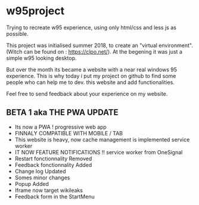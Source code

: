 # w95project
Trying to recreate w95 experience, using only html/css and less js as possible.

This project was initialised summer 2018, to create an "virtual environment".
(Witch can be found on : https://clpo.net/). At the begening it was just a simple w95 looking desktop. 

But over the month its became a website with a near real windows 95 experience. This is why today i put my project on github
to find some people who can help me to dev. this website and add functionalities. 

Feel free to send feedback about your experience on my website. 


## BETA 1 aka THE PWA UPDATE

- Its now a PWA ! progressive web app
- FINNALY COMPATIBLE WITH MOBILE / TAB
- This website is heavy, now cache management is implemented service worker
- IT NOW FEATURE NOTIFICATIONS !! service worker from OneSignal
- Restart fonctionnality Removed
- Feedback fonctionnality Added
- Change log Updated
- Somes minor changes
- Popup Added
- Iframe now target wikileaks
- Feedback form in the StartMenu
